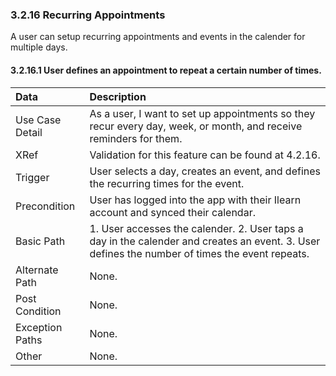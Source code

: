 ### 3.2.16 Recurring Appointments
A user can setup recurring appointments and events in the calender for multiple days.
#### 3.2.16.1  User defines an appointment to repeat a certain number of times.
| Data          | Description |
|:--------------|:-----------------|
|Use Case Detail| As a user, I want to set up appointments so they recur every day, week, or month, and receive reminders for them. |
|XRef           | Validation for this feature can be found at 4.2.16. |
|Trigger        | User selects a day, creates an event, and defines the recurring times for the event.|
|Precondition   | User has logged into the app with their Ilearn account and synced their calendar. |                       
|Basic Path	| 1. User accesses the calender. 2. User taps a day in the calender and creates an event. 3. User defines the number of times the event repeats.|
|Alternate Path	| None.|			
|Post Condition | None.|
|Exception Paths| None.|
|Other		| None. |
